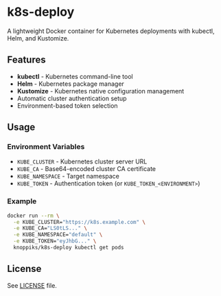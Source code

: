 # k8s-deploy

A lightweight Docker container for Kubernetes deployments with kubectl, Helm, and Kustomize.

## Features

- **kubectl**  - Kubernetes command-line tool
- **Helm** - Kubernetes package manager
- **Kustomize** - Kubernetes native configuration management
- Automatic cluster authentication setup
- Environment-based token selection

## Usage

### Environment Variables

- `KUBE_CLUSTER` - Kubernetes cluster server URL
- `KUBE_CA` - Base64-encoded cluster CA certificate
- `KUBE_NAMESPACE` - Target namespace
- `KUBE_TOKEN` - Authentication token (or `KUBE_TOKEN_<ENVIRONMENT>`)

### Example

```bash
docker run --rm \
  -e KUBE_CLUSTER="https://k8s.example.com" \
  -e KUBE_CA="LS0tLS..." \
  -e KUBE_NAMESPACE="default" \
  -e KUBE_TOKEN="eyJhbG..." \
  knoppiks/k8s-deploy kubectl get pods
```

## License

See [LICENSE](LICENSE) file.

